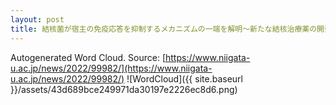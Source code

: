```yaml
---
layout: post
title: 結核菌が宿主の免疫応答を抑制するメカニズムの一端を解明～新たな結核治療薬の開発に繋がる可能性～
---
```

Autogenerated Word Cloud.
Source\: [https://www.niigata-u.ac.jp/news/2022/99982/](https://www.niigata-u.ac.jp/news/2022/99982/)
![WordCloud]({{ site.baseurl }}/assets/43d689bce249971da30197e2226ec8d6.png)